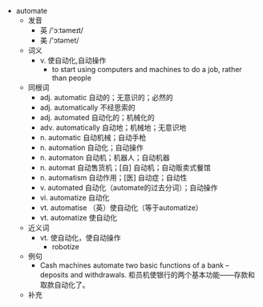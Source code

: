 - automate
  - 发音
    - 英 /'ɔːtəmeɪt/
    - 美 /'ɔtəmet/
  - 词义
    - v. 使自动化,自动操作
      - to start using computers and machines to do a job, rather than people
  - 同根词
    - adj. automatic 自动的；无意识的；必然的
    - adj. automatically 不经思索的
    - adj. automated 自动化的；机械化的
    - adv. automatically 自动地；机械地；无意识地
    - n. automatic 自动机械；自动手枪
    - n. automation 自动化；自动操作
    - n. automaton 自动机；机器人；自动机器
    - n. automat 自动售货机；[自] 自动机；自动贩卖式餐馆
    - n. automatism 自动作用；[医] 自动症；自动性
    - v. automated 自动化（automate的过去分词）；自动操作
    - vi. automatize 自动化
    - vt. automatise （英）使自动化（等于automatize）
    - vt. automatize 使自动化
  - 近义词
    - vt. 使自动化，使自动操作
      - robotize
  - 例句
    - Cash machines automate two basic functions of a bank – deposits and withdrawals. 柜员机使银行的两个基本功能——存款和取款自动化了。
  - 补充